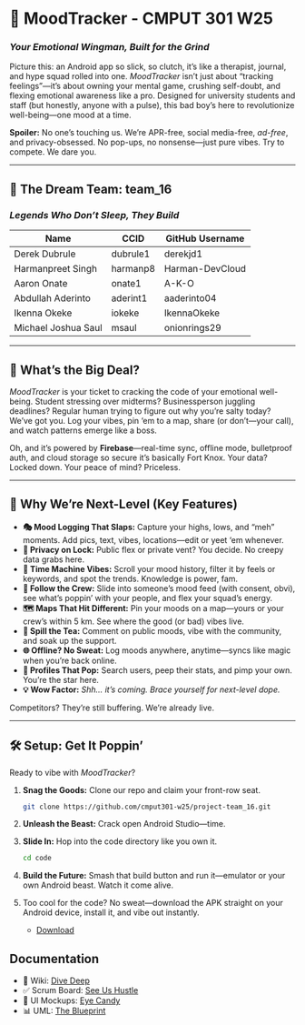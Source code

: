 # 📱 MoodTracker - CMPUT 301 W25  
### *Your Emotional Wingman, Built for the Grind*  

Picture this: an Android app so slick, so clutch, it’s like a therapist, journal, and hype squad rolled into one. *MoodTracker* isn’t just about “tracking feelings”—it’s about owning your mental game, crushing self-doubt, and flexing emotional awareness like a pro. Designed for university students and staff (but honestly, anyone with a pulse), this bad boy’s here to revolutionize well-being—one mood at a time.

**Spoiler:** No one’s touching us. We’re APR-free, social media-free, *ad-free*, and privacy-obsessed. No pop-ups, no nonsense—just pure vibes. Try to compete. We dare you.

---

## 👥 The Dream Team: team_16  
### *Legends Who Don’t Sleep, They Build*  

| Name                  | CCID       | GitHub Username     | 
|-----------------------|------------|---------------------|
| Derek Dubrule         | dubrule1   | derekjd1            |                       
| Harmanpreet Singh     | harmanp8   | Harman-DevCloud     |
| Aaron Onate           | onate1     | A-K-O               |                       
| Abdullah Aderinto     | aderint1   | aaderinto04         |                      
| Ikenna Okeke          | iokeke     | IkennaOkeke         |                       
| Michael Joshua Saul   | msaul      | onionrings29        |                       


---

## 🎯 What’s the Big Deal?  

*MoodTracker* is your ticket to cracking the code of your emotional well-being. Student stressing over midterms? Businessperson juggling deadlines? Regular human trying to figure out why you’re salty today? We’ve got you. Log your vibes, pin ‘em to a map, share (or don’t—your call), and watch patterns emerge like a boss.  

Oh, and it’s powered by **Firebase**—real-time sync, offline mode, bulletproof auth, and cloud storage so secure it’s basically Fort Knox. Your data? Locked down. Your peace of mind? Priceless.

---

## 🌟 Why We’re Next-Level (Key Features)  

- **🎭 Mood Logging That Slaps:** Capture your highs, lows, and “meh” moments. Add pics, text, vibes, locations—edit or yeet ‘em whenever.  
- **🔐 Privacy on Lock:** Public flex or private vent? You decide. No creepy data grabs here.  
- **📜 Time Machine Vibes:** Scroll your mood history, filter it by feels or keywords, and spot the trends. Knowledge is power, fam.  
- **👥 Follow the Crew:** Slide into someone’s mood feed (with consent, obvi), see what’s poppin’ with your people, and flex your squad’s energy.  
- **🗺️ Maps That Hit Different:** Pin your moods on a map—yours or your crew’s within 5 km. See where the good (or bad) vibes live.  
- **💬 Spill the Tea:** Comment on public moods, vibe with the community, and soak up the support.  
- **🌐 Offline? No Sweat:** Log moods anywhere, anytime—syncs like magic when you’re back online.  
- **🔎 Profiles That Pop:** Search users, peep their stats, and pimp your own. You’re the star here.  
- **💡 Wow Factor:** *Shh… it’s coming. Brace yourself for next-level dope.*  

Competitors? They’re still buffering. We’re already live.

---

## 🛠️ Setup: Get It Poppin’  

Ready to vibe with *MoodTracker*?  
1. **Snag the Goods:** Clone our repo and claim your front-row seat.  
   ```bash  
   git clone https://github.com/cmput301-w25/project-team_16.git
2. **Unleash the Beast:** Crack open Android Studio—time.
3. **Slide In:** Hop into the code directory like you own it.
   ```bash
   cd code
4. **Build the Future:** Smash that build button and run it—emulator or your own Android beast. Watch it come alive.
5. Too cool for the code? No sweat—download the APK straight on your Android device, install it, and vibe out instantly.

   - [Download](Link)

## Documentation

- 📝 Wiki: [Dive Deep](https://github.com/cmput301-w25/project-team_16/wiki)
- ✅ Scrum Board: [See Us Hustle](https://github.com/orgs/cmput301-w25/projects/92)
- 🎨 UI Mockups: [Eye Candy](https://github.com/cmput301-w25/project-team_16/wiki/UI-Mockups-and-Storyboard-Sequence)
- 📊 UML: [The Blueprint](https://github.com/cmput301-w25/project-team_16/wiki/UML)
